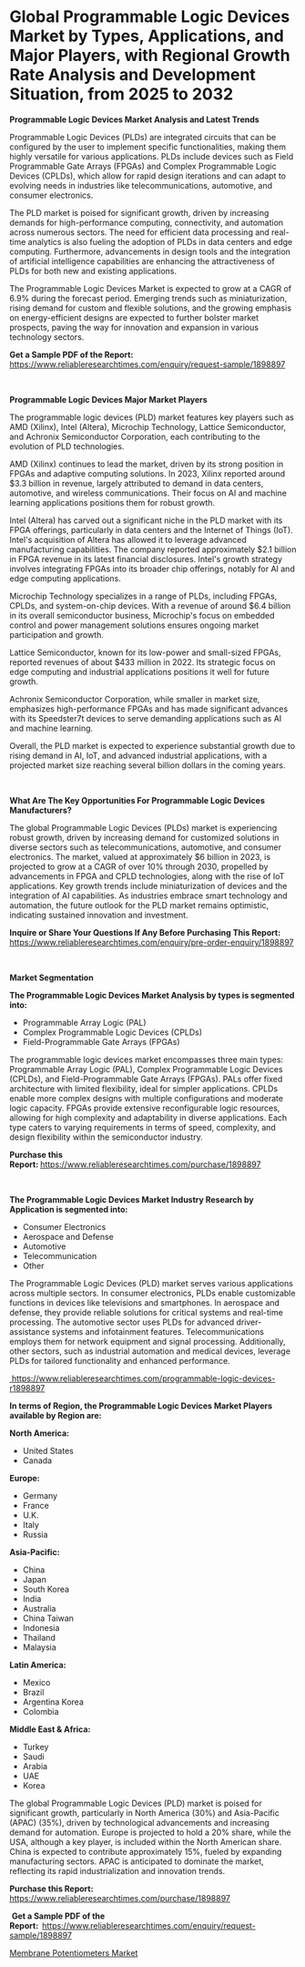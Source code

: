 <p><h1>Global Programmable Logic Devices Market by Types, Applications, and Major Players, with Regional Growth Rate Analysis and Development Situation, from 2025 to 2032</h1></p><p><strong>Programmable Logic Devices Market Analysis and Latest Trends</strong></p>
<p><p>Programmable Logic Devices (PLDs) are integrated circuits that can be configured by the user to implement specific functionalities, making them highly versatile for various applications. PLDs include devices such as Field Programmable Gate Arrays (FPGAs) and Complex Programmable Logic Devices (CPLDs), which allow for rapid design iterations and can adapt to evolving needs in industries like telecommunications, automotive, and consumer electronics.</p><p>The PLD market is poised for significant growth, driven by increasing demands for high-performance computing, connectivity, and automation across numerous sectors. The need for efficient data processing and real-time analytics is also fueling the adoption of PLDs in data centers and edge computing. Furthermore, advancements in design tools and the integration of artificial intelligence capabilities are enhancing the attractiveness of PLDs for both new and existing applications.</p><p>The Programmable Logic Devices Market is expected to grow at a CAGR of 6.9% during the forecast period. Emerging trends such as miniaturization, rising demand for custom and flexible solutions, and the growing emphasis on energy-efficient designs are expected to further bolster market prospects, paving the way for innovation and expansion in various technology sectors.</p></p>
<p><strong>Get a Sample PDF of the Report:&nbsp;</strong> <a href="https://www.reliableresearchtimes.com/enquiry/request-sample/1898897?utm_campaign=2035&utm_medium=2&utm_source=Github&utm_content=ia&utm_term=10022025&utm_id=programmable-logic-devices">https://www.reliableresearchtimes.com/enquiry/request-sample/1898897</a></p>
<p>&nbsp;</p>
<p><strong>Programmable Logic Devices Major Market Players</strong></p>
<p><p>The programmable logic devices (PLD) market features key players such as AMD (Xilinx), Intel (Altera), Microchip Technology, Lattice Semiconductor, and Achronix Semiconductor Corporation, each contributing to the evolution of PLD technologies.</p><p>AMD (Xilinx) continues to lead the market, driven by its strong position in FPGAs and adaptive computing solutions. In 2023, Xilinx reported around $3.3 billion in revenue, largely attributed to demand in data centers, automotive, and wireless communications. Their focus on AI and machine learning applications positions them for robust growth.</p><p>Intel (Altera) has carved out a significant niche in the PLD market with its FPGA offerings, particularly in data centers and the Internet of Things (IoT). Intel's acquisition of Altera has allowed it to leverage advanced manufacturing capabilities. The company reported approximately $2.1 billion in FPGA revenue in its latest financial disclosures. Intel's growth strategy involves integrating FPGAs into its broader chip offerings, notably for AI and edge computing applications.</p><p>Microchip Technology specializes in a range of PLDs, including FPGAs, CPLDs, and system-on-chip devices. With a revenue of around $6.4 billion in its overall semiconductor business, Microchip's focus on embedded control and power management solutions ensures ongoing market participation and growth.</p><p>Lattice Semiconductor, known for its low-power and small-sized FPGAs, reported revenues of about $433 million in 2022. Its strategic focus on edge computing and industrial applications positions it well for future growth.</p><p>Achronix Semiconductor Corporation, while smaller in market size, emphasizes high-performance FPGAs and has made significant advances with its Speedster7t devices to serve demanding applications such as AI and machine learning.</p><p>Overall, the PLD market is expected to experience substantial growth due to rising demand in AI, IoT, and advanced industrial applications, with a projected market size reaching several billion dollars in the coming years.</p></p>
<p>&nbsp;</p>
<p><strong>What Are The Key Opportunities For Programmable Logic Devices Manufacturers?</strong></p>
<p><p>The global Programmable Logic Devices (PLDs) market is experiencing robust growth, driven by increasing demand for customized solutions in diverse sectors such as telecommunications, automotive, and consumer electronics. The market, valued at approximately $6 billion in 2023, is projected to grow at a CAGR of over 10% through 2030, propelled by advancements in FPGA and CPLD technologies, along with the rise of IoT applications. Key growth trends include miniaturization of devices and the integration of AI capabilities. As industries embrace smart technology and automation, the future outlook for the PLD market remains optimistic, indicating sustained innovation and investment.</p></p>
<p><strong>Inquire or Share Your Questions If Any Before Purchasing This Report:</strong> <a href="https://www.reliableresearchtimes.com/enquiry/pre-order-enquiry/1898897?utm_campaign=2035&utm_medium=2&utm_source=Github&utm_content=ia&utm_term=10022025&utm_id=programmable-logic-devices">https://www.reliableresearchtimes.com/enquiry/pre-order-enquiry/1898897</a></p>
<p>&nbsp;</p>
<p><strong>Market Segmentation</strong></p>
<p><strong>The Programmable Logic Devices Market Analysis by types is segmented into:</strong></p>
<p><ul><li>Programmable Array Logic (PAL)</li><li>Complex Programmable Logic Devices (CPLDs)</li><li>Field-Programmable Gate Arrays (FPGAs)</li></ul></p>
<p><p>The programmable logic devices market encompasses three main types: Programmable Array Logic (PAL), Complex Programmable Logic Devices (CPLDs), and Field-Programmable Gate Arrays (FPGAs). PALs offer fixed architecture with limited flexibility, ideal for simpler applications. CPLDs enable more complex designs with multiple configurations and moderate logic capacity. FPGAs provide extensive reconfigurable logic resources, allowing for high complexity and adaptability in diverse applications. Each type caters to varying requirements in terms of speed, complexity, and design flexibility within the semiconductor industry.</p></p>
<p><strong>Purchase this Report:&nbsp;</strong><a href="https://www.reliableresearchtimes.com/purchase/1898897?utm_campaign=2035&utm_medium=2&utm_source=Github&utm_content=ia&utm_term=10022025&utm_id=programmable-logic-devices">https://www.reliableresearchtimes.com/purchase/1898897</a></p>
<p>&nbsp;</p>
<p><strong>The Programmable Logic Devices Market Industry Research by Application is segmented into:</strong></p>
<p><ul><li>Consumer Electronics</li><li>Aerospace and Defense</li><li>Automotive</li><li>Telecommunication</li><li>Other</li></ul></p>
<p><p>The Programmable Logic Devices (PLD) market serves various applications across multiple sectors. In consumer electronics, PLDs enable customizable functions in devices like televisions and smartphones. In aerospace and defense, they provide reliable solutions for critical systems and real-time processing. The automotive sector uses PLDs for advanced driver-assistance systems and infotainment features. Telecommunications employs them for network equipment and signal processing. Additionally, other sectors, such as industrial automation and medical devices, leverage PLDs for tailored functionality and enhanced performance.</p></p>
<p><a href="https://www.reliableresearchtimes.com/programmable-logic-devices-r1898897?utm_campaign=2035&utm_medium=2&utm_source=Github&utm_content=ia&utm_term=10022025&utm_id=programmable-logic-devices">&nbsp;https://www.reliableresearchtimes.com/programmable-logic-devices-r1898897</a></p>
<p><strong>In terms of Region, the Programmable Logic Devices Market Players available by Region are:</strong></p>
<p>
    <p> <strong> North America: </strong>
        <ul>
            <li>United States</li>
            <li>Canada</li>
        </ul>
        </p> 
    <p> <strong> Europe: </strong>
        <ul>
            <li>Germany</li>
            <li>France</li>
            <li>U.K.</li>
            <li>Italy</li>
            <li>Russia</li>
        </ul>
        </p> 
    <p> <strong> Asia-Pacific: </strong>
        <ul>
            <li>China</li>
            <li>Japan</li>
            <li>South Korea</li>
            <li>India</li>
            <li>Australia</li>
            <li>China Taiwan</li>
            <li>Indonesia</li>
            <li>Thailand</li>
            <li>Malaysia</li>
        </ul>
        </p> 
    <p> <strong> Latin America: </strong>
        <ul>
            <li>Mexico</li>
            <li>Brazil</li>
            <li>Argentina Korea</li>
            <li>Colombia</li>
        </ul>
        </p> 
    <p> <strong> Middle East & Africa: </strong>
        <ul>
            <li>Turkey</li>
            <li>Saudi</li>
            <li>Arabia</li>
            <li>UAE</li>
            <li>Korea</li>
        </ul>
    </p>
    </p>
<p><p>The global Programmable Logic Devices (PLD) market is poised for significant growth, particularly in North America (30%) and Asia-Pacific (APAC) (35%), driven by technological advancements and increasing demand for automation. Europe is projected to hold a 20% share, while the USA, although a key player, is included within the North American share. China is expected to contribute approximately 15%, fueled by expanding manufacturing sectors. APAC is anticipated to dominate the market, reflecting its rapid industrialization and innovation trends.</p></p>
<p><strong>Purchase this Report: </strong><a href="https://www.reliableresearchtimes.com/purchase/1898897?utm_campaign=2035&utm_medium=2&utm_source=Github&utm_content=ia&utm_term=10022025&utm_id=programmable-logic-devices">https://www.reliableresearchtimes.com/purchase/1898897</a></p>
<p>&nbsp;<strong>Get a Sample PDF of the Report:&nbsp;&nbsp;</strong><a href="https://www.reliableresearchtimes.com/enquiry/request-sample/1898897?utm_campaign=2035&utm_medium=2&utm_source=Github&utm_content=ia&utm_term=10022025&utm_id=programmable-logic-devices">https://www.reliableresearchtimes.com/enquiry/request-sample/1898897</a></p>
<p><strong></strong></p>
<p><p><a href="https://github.com/GenaGaines34/Market-Research-Report-List-1/blob/main/membrane-potentiometers-market.md?utm_campaign=2035&utm_medium=2&utm_source=Github&utm_content=ia&utm_term=10022025&utm_id=programmable-logic-devices">Membrane Potentiometers Market</a></p></p>